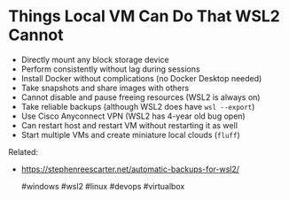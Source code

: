 # Things Local VM Can Do That WSL2 Cannot

* Directly mount any block storage device
* Perform consistently without lag during sessions
* Install Docker without complications (no Docker Desktop needed)
* Take snapshots and share images with others
* Cannot disable and pause freeing resources (WSL2 is always on)
* Take reliable backups (although WSL2 does have `wsl --export`)
* Use Cisco Anyconnect VPN (WSL2 has 4-year old bug open)
* Can restart host and restart VM without restarting it as well
* Start multiple VMs and create miniature local clouds (`fluff`)

Related:

* <https://stephenreescarter.net/automatic-backups-for-wsl2/>
 
    #windows #wsl2 #linux #devops #virtualbox
